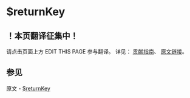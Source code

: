# $returnKey

## ！本页翻译征集中！

请点击页面上方 EDIT THIS PAGE 参与翻译。
详见：
[贡献指南]( https://github.com/JinMuInfo/MongoDB-Manual-zh/blob/master/CONTRIBUTING.md )、
[原文链接](  https://docs.mongodb.com/manual/reference/operator/meta/returnKey/  )。

## 参见

原文 - [$returnKey]( https://docs.mongodb.com/manual/reference/operator/meta/returnKey/ )

